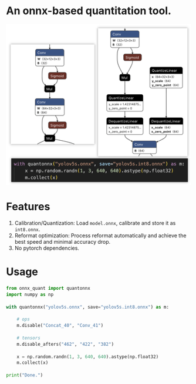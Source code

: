 # An onnx-based quantitation tool. 
![](quant.png)

# Features
1. Calibration/Quantization: Load `model.onnx`, calibrate and store it as `int8.onnx`.
2. Reformat optimization: Process reformat automatically and achieve the best speed and minimal accuracy drop.
3. No pytorch dependencies.

# Usage
```python
from onnx_quant import quantonnx
import numpy as np

with quantonnx("yolov5s.onnx", save="yolov5s.int8.onnx") as m:

    # ops
    m.disable("Concat_40", "Conv_41")

    # tensors
    m.disable_afters("462", "422", "382")

    x = np.random.randn(1, 3, 640, 640).astype(np.float32)
    m.collect(x)

print("Done.")
```